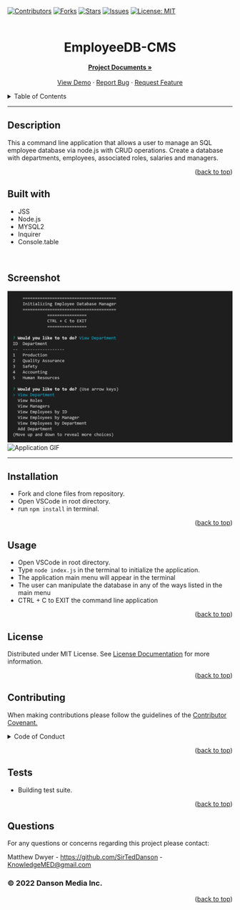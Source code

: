 
  <div id="top"></div>
  
  
  [![Contributors](https://img.shields.io/github/contributors/SirTedDanson/employeeDB-CMS.svg?style=for-the-badge)](https://github.com/SirTedDanson/employeeDB-CMS/graphs/contributors)
  [![Forks](https://img.shields.io/github/forks/SirTedDanson/employeeDB-CMS.svg?style=for-the-badge)](https://github.com/SirTedDanson/employeeDB-CMS/network/members)
  [![Stars](https://img.shields.io/github/stars/SirTedDanson/employeeDB-CMS.svg?style=for-the-badge)](https://github.com/SirTedDanson/employeeDB-CMS/stargazers)
  [![Issues](https://img.shields.io/github/issues/SirTedDanson/employeeDB-CMS.svg?style=for-the-badge)](https://github.com/SirTedDanson/employeeDB-CMS/issues)
  [![License: MIT](https://img.shields.io/badge/License-MIT-yellow.svg?style=for-the-badge)](https://opensource.org/licenses/MIT)
  <br />
  <br />

  <h1 align="center">EmployeeDB-CMS</h1>

  <p align="center">
    <a href="https://github.com/SirTedDanson/employeeDB-CMS"><strong>Project Documents »</strong></a>
    <br />
    <br />
    <a href="">View Demo</a>
    ·
    <a href="https://github.com/SirTedDanson/employeeDB-CMS/issues">Report Bug</a>
    ·
    <a href="https://github.com/SirTedDanson/employeeDB-CMS/issues">Request Feature</a>
  </p>

 
    

 
  <details>
    <summary>Table of Contents</summary>
    <ol>
      <li><a href="#description">Description</a></li>
      <li><a href="#installation">Installation</a></li>
      <li><a href="#usage">Usage</a></li>
      <li><a href="#contributing">Contributing</a></li>
      <li><a href="#license">License</a></li>
      <li><a href="#tests">Tests</a></li>
      <li><a href="#questions">Questions</a></li>
    </ol>
</details>

---

  ## Description 

  This a command line application that allows a user to manage an SQL employee database via node.js with CRUD operations. Create a database with departments, employees, associated roles, salaries and managers. 

  <p align="right">(<a href="#top">back to top</a>)</p>
  
  ## Built with
  * JSS
  * Node.js
  * MYSQL2
  * Inquirer
  * Console.table
  <br/>

  ## Screenshot

  ![Application Screenshot](./lib/images/application-screenshot.PNG)
  ![Application GIF](./lib/images/demo-gif.gif)
  
---

  ## Installation

  - Fork and clone files from repository.
  - Open VSCode in root directory.
  - run `npm install` in terminal.

  <p align="right">(<a href="#top">back to top</a>)</p>


  ## Usage 

  - Open VSCode in root directory.
  - Type `node index.js` in the terminal to initialize the application.
  - The application main menu will appear in the terminal
  - The user can manipulate the database in any of the ways listed in the main menu
  - CTRL + C to EXIT the command line application

  <p align="right">(<a href="#top">back to top</a>)</p>
  
  ## License 

  Distributed under MIT License. See [License Documentation](https://opensource.org/licenses/MIT) for more information.

  <p align="right">(<a href="#top">back to top</a>)</p>


  ## Contributing

  
  When making contributions please follow the guidelines of the <a href="https://www.contributor-covenant.org/">Contributor Covenant.</a>

  <details>
  <summary>Code of Conduct</summary>
  <br/>

  # Contributor Covenant Code of Conduct

  ## Our Pledge

  We as members, contributors, and leaders pledge to make participation in our
  community a harassment-free experience for everyone, regardless of age, body
  size, visible or invisible disability, ethnicity, sex characteristics, gender
  identity and expression, level of experience, education, socio-economic status,
  nationality, personal appearance, race, caste, color, religion, or sexual
  identity and orientation.

  We pledge to act and interact in ways that contribute to an open, welcoming,
  diverse, inclusive, and healthy community.

  ## Our Standards

  Examples of behavior that contributes to a positive environment for our
  community include:

  * Demonstrating empathy and kindness toward other people
  * Being respectful of differing opinions, viewpoints, and experiences
  * Giving and gracefully accepting constructive feedback
  * Accepting responsibility and apologizing to those affected by our mistakes,
  and learning from the experience
  * Focusing on what is best not just for us as individuals, but for the overall
  community

  Examples of unacceptable behavior include:

  * The use of sexualized language or imagery, and sexual attention or advances of
  any kind
  * Trolling, insulting or derogatory comments, and personal or political attacks
  * Public or private harassment
  * Publishing others' private information, such as a physical or email address,
  without their explicit permission
  * Other conduct which could reasonably be considered inappropriate in a
  professional setting

  ## Enforcement Responsibilities

  Community leaders are responsible for clarifying and enforcing our standards of
  acceptable behavior and will take appropriate and fair corrective action in
  response to any behavior that they deem inappropriate, threatening, offensive,
  or harmful.

  Community leaders have the right and responsibility to remove, edit, or reject
  comments, commits, code, wiki edits, issues, and other contributions that are
  not aligned to this Code of Conduct, and will communicate reasons for moderation
  decisions when appropriate.

  ## Scope

  This Code of Conduct applies within all community spaces, and also applies when
  an individual is officially representing the community in public spaces.
  Examples of representing our community include using an official e-mail address,
  posting via an official social media account, or acting as an appointed
  representative at an online or offline event.

  ## Enforcement

  Instances of abusive, harassing, or otherwise unacceptable behavior may be
  reported to the community leaders responsible for enforcement at
  KnowledgeMED@gmail.com.
  All complaints will be reviewed and investigated promptly and fairly.

  All community leaders are obligated to respect the privacy and security of the
  reporter of any incident.

  ## Enforcement Guidelines

  Community leaders will follow these Community Impact Guidelines in determining
  the consequences for any action they deem in violation of this Code of Conduct:

  ### 1. Correction

  **Community Impact**: Use of inappropriate language or other behavior deemed
  unprofessional or unwelcome in the community.

  **Consequence**: A private, written warning from community leaders, providing
  clarity around the nature of the violation and an explanation of why the
  behavior was inappropriate. A public apology may be requested.

  ### 2. Warning

  **Community Impact**: A violation through a single incident or series of
  actions.

  **Consequence**: A warning with consequences for continued behavior. No
  interaction with the people involved, including unsolicited interaction with
  those enforcing the Code of Conduct, for a specified period of time. This
  includes avoiding interactions in community spaces as well as external channels
  like social media. Violating these terms may lead to a temporary or permanent
  ban.

  ### 3. Temporary Ban

  **Community Impact**: A serious violation of community standards, including
  sustained inappropriate behavior.

  **Consequence**: A temporary ban from any sort of interaction or public
  communication with the community for a specified period of time. No public or
  private interaction with the people involved, including unsolicited interaction
  with those enforcing the Code of Conduct, is allowed during this period.
  Violating these terms may lead to a permanent ban.

  ### 4. Permanent Ban

  **Community Impact**: Demonstrating a pattern of violation of community
  standards, including sustained inappropriate behavior, harassment of an
  individual, or aggression toward or disparagement of classes of individuals.

  **Consequence**: A permanent ban from any sort of public interaction within the
  community.

  ## Attribution

  This Code of Conduct is adapted from the [Contributor Covenant][homepage],
  version 2.1, available at
  [https://www.contributor-covenant.org/version/2/1/code_of_conduct.html][v2.1].

  Community Impact Guidelines were inspired by
  [Mozilla's code of conduct enforcement ladder][Mozilla CoC].

  For answers to common questions about this code of conduct, see the FAQ at
  [https://www.contributor-covenant.org/faq][FAQ]. Translations are available at
  [https://www.contributor-covenant.org/translations][translations].

  [homepage]: https://www.contributor-covenant.org
  [v2.1]: https://www.contributor-covenant.org/version/2/1/code_of_conduct.html
  [Mozilla CoC]: https://github.com/mozilla/diversity
  [FAQ]: https://www.contributor-covenant.org/faq
  [translations]: https://www.contributor-covenant.org/translations

  </details>
  


  <p align="right">(<a href="#top">back to top</a>)</p>


  ## Tests

  - Building test suite.

  <p align="right">(<a href="#top">back to top</a>)</p>


  ## Questions

  For any questions or concerns regarding this project please contact:

  Matthew Dwyer - https://github.com/SirTedDanson - KnowledgeMED@gmail.com

  ### © 2022 Danson Media Inc.

  <p align="right">(<a href="#top">back to top</a>)</p>